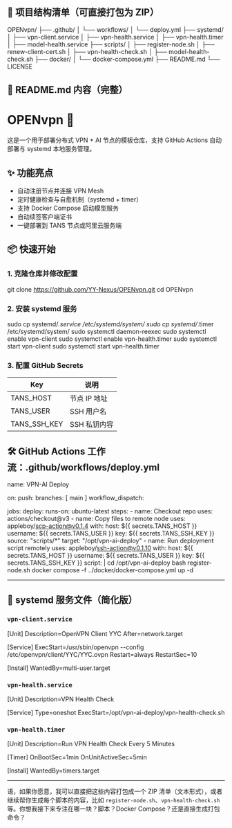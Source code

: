 ## 🧱 项目结构清单（可直接打包为 ZIP）


OPENvpn/
├── .github/
│   └── workflows/
│       └── deploy.yml
├── systemd/
│   ├── vpn-client.service
│   ├── vpn-health.service
│   ├── vpn-health.timer
│   ├── model-health.service
├── scripts/
│   ├── register-node.sh
│   ├── renew-client-cert.sh
│   ├── vpn-health-check.sh
│   ├── model-health-check.sh
├── docker/
│   └── docker-compose.yml
├── README.md
└── LICENSE

## 📘 README.md 内容（完整）


# OPENvpn 🚀

这是一个用于部署分布式 VPN + AI 节点的模板仓库，支持 GitHub Actions 自动部署与 systemd 本地服务管理。

## ✨ 功能亮点

- 自动注册节点并连接 VPN Mesh
- 定时健康检查与自愈机制（systemd + timer）
- 支持 Docker Compose 启动模型服务
- 自动续签客户端证书
- 一键部署到 TANS 节点或阿里云服务端

## 📦 快速开始

### 1. 克隆仓库并修改配置


git clone https://github.com/YY-Nexus/OPENvpn.git
cd OPENvpn


### 2. 安装 systemd 服务


sudo cp systemd/*.service /etc/systemd/system/
sudo cp systemd/*.timer /etc/systemd/system/
sudo systemctl daemon-reexec
sudo systemctl enable vpn-client
sudo systemctl enable vpn-health.timer
sudo systemctl start vpn-client
sudo systemctl start vpn-health.timer


### 3. 配置 GitHub Secrets

| Key             | 说明             |
|----------------|------------------|
| TANS_HOST     | 节点 IP 地址     |
| TANS_USER     | SSH 用户名       |
| TANS_SSH_KEY  | SSH 私钥内容     |



## 🛠 GitHub Actions 工作流：.github/workflows/deploy.yml


name: VPN-AI Deploy

on:
  push:
    branches: [ main ]
  workflow_dispatch:

jobs:
  deploy:
    runs-on: ubuntu-latest
    steps:
    - name: Checkout repo
      uses: actions/checkout@v3
    - name: Copy files to remote node
      uses: appleboy/scp-action@v0.1.4
      with:
        host: ${{ secrets.TANS_HOST }}
        username: ${{ secrets.TANS_USER }}
        key: ${{ secrets.TANS_SSH_KEY }}
        source: "scripts/*"
        target: "/opt/vpn-ai-deploy"
    - name: Run deployment script remotely
      uses: appleboy/ssh-action@v0.1.10
      with:
        host: ${{ secrets.TANS_HOST }}
        username: ${{ secrets.TANS_USER }}
        key: ${{ secrets.TANS_SSH_KEY }}
        script: |
          cd /opt/vpn-ai-deploy
          bash register-node.sh
          docker compose -f ../docker/docker-compose.yml up -d

---

## 🧩 systemd 服务文件（简化版）

### `vpn-client.service`

[Unit]
Description=OpenVPN Client YYC
After=network.target

[Service]
ExecStart=/usr/sbin/openvpn --config /etc/openvpn/client/YYC/YYC.ovpn
Restart=always
RestartSec=10

[Install]
WantedBy=multi-user.target


### `vpn-health.service`


[Unit]
Description=VPN Health Check

[Service]
Type=oneshot
ExecStart=/opt/vpn-ai-deploy/vpn-health-check.sh


### `vpn-health.timer`


[Unit]
Description=Run VPN Health Check Every 5 Minutes

[Timer]
OnBootSec=1min
OnUnitActiveSec=5min

[Install]
WantedBy=timers.target

---

语，如果你愿意，我可以直接把这些内容打包成一个 ZIP 清单（文本形式），或者继续帮你生成每个脚本的内容，比如 `register-node.sh`、`vpn-health-check.sh` 等。你想我接下来专注在哪一块？脚本？Docker Compose？还是直接生成打包命令？

